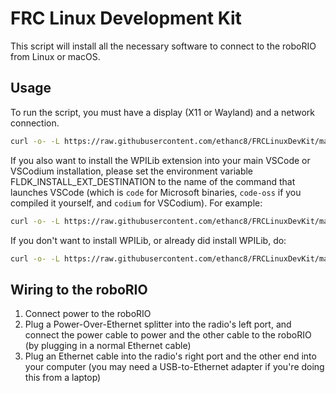 # FRC Linux Development Kit

This script will install all the necessary software to connect to the roboRIO from Linux or macOS.

## Usage

To run the script, you must have a display (X11 or Wayland) and a network connection.

```bash
curl -o- -L https://raw.githubusercontent.com/ethanc8/FRCLinuxDevKit/macos/install-online.sh | bash
```

If you also want to install the WPILib extension into your main VSCode or VSCodium installation, please set the environment variable FLDK_INSTALL_EXT_DESTINATION to the name of the command that launches VSCode (which is `code` for Microsoft binaries, `code-oss` if you compiled it yourself, and `codium` for VSCodium). For example:

```bash
curl -o- -L https://raw.githubusercontent.com/ethanc8/FRCLinuxDevKit/macos/install-online.sh | FLDK_INSTALL_EXT_DESTINATION=code bash
```

If you don't want to install WPILib, or already did install WPILib, do:

```bash
curl -o- -L https://raw.githubusercontent.com/ethanc8/FRCLinuxDevKit/macos/install-online.sh | FLDK_INSTALL_WPILIB=0 bash
```

## Wiring to the roboRIO

1. Connect power to the roboRIO
2. Plug a Power-Over-Ethernet splitter into the radio's left port, and connect the power cable to power and the other cable to the roboRIO (by plugging in a normal Ethernet cable)
3. Plug an Ethernet cable into the radio's right port and the other end into your computer (you may need a USB-to-Ethernet adapter if you're doing this from a laptop)
